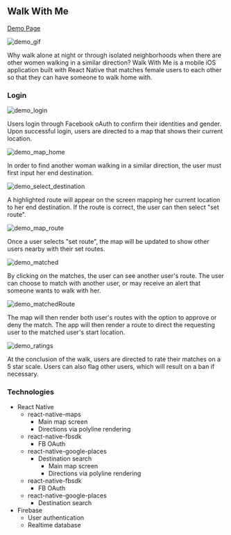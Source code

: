 ## Walk With Me

[Demo Page](http://www.zach-haddad.com/wwm)

![demo_gif](./WalkWithMe/docs/images/wwm.gif)


Why walk alone at night or through isolated neighborhoods when there are other women walking in a similar direction?  Walk With Me is a mobile iOS application built with React Native that matches female users to each other so that they can have someone to walk home with.

### Login

![demo_login](./WalkWithMe/docs/images/demo_login.png)

Users login through Facebook oAuth to confirm their identities and gender.  Upon successful login, users are directed to a map that shows their current location.

![demo_map_home](./WalkWithMe/docs/images/demo_map_home.png)

In order to find another woman walking in a similar direction, the user must first input her end destination.

![demo_select_destination](./WalkWithMe/docs/images/input_destination.png)

A highlighted route will appear on the screen mapping her current location to her end destination.  If the route is correct, the user can then select "set route".

![demo_map_route](./WalkWithMe/docs/images/matchScreen.png)

Once a user selects "set route", the map will be updated to show other users nearby with their set routes.

![demo_matched](./WalkWithMe/docs/images/matched.png)

By clicking on the matches, the user can see another user's route.  The user can choose to match with another user,
or may receive an alert that someone wants to walk with her.

![demo_matchedRoute](./WalkWithMe/docs/images/matchedRoute.png)

The map will then render both user's routes with the option to approve or deny the match.  The app will then render a route to direct the requesting user to the matched user's start location.

![demo_ratings](./WalkWithMe/docs/images/rating.png)

At the conclusion of the walk, users are directed to rate their matches on a 5 star scale.  Users can also flag other users, which will result on a ban if necessary.

### Technologies
  * React Native
    * react-native-maps
      * Main map screen
      * Directions via polyline rendering
    * react-native-fbsdk
      * FB OAuth
    * react-native-google-places
      * Destination search
        * Main map screen
        * Directions via polyline rendering  
    * react-native-fbsdk
        * FB OAuth
    * react-native-google-places
        * Destination search
  * Firebase
    * User authentication
    * Realtime database
